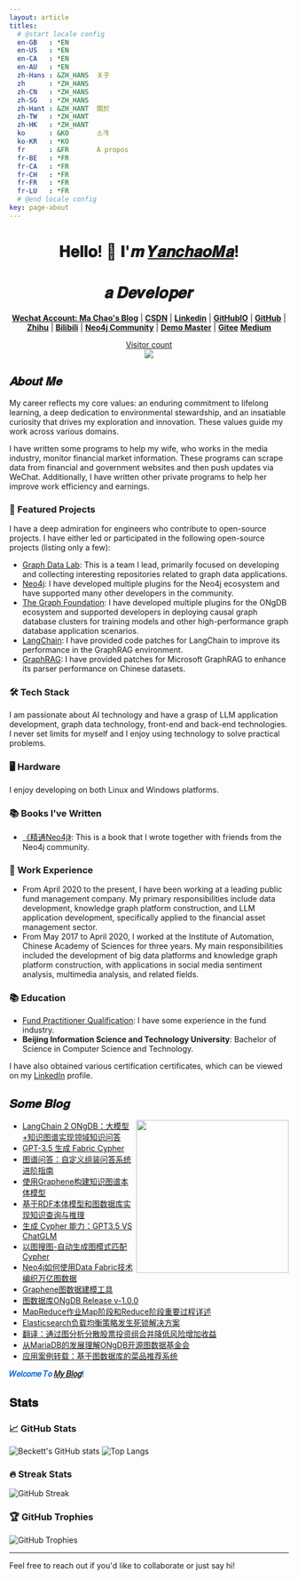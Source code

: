 ```yaml
---
layout: article
titles:
  # @start locale config
  en-GB   : *EN
  en-US   : *EN
  en-CA   : *EN
  en-AU   : *EN
  zh-Hans : &ZH_HANS  关于
  zh      : *ZH_HANS
  zh-CN   : *ZH_HANS
  zh-SG   : *ZH_HANS
  zh-Hant : &ZH_HANT  關於
  zh-TW   : *ZH_HANT
  zh-HK   : *ZH_HANT
  ko      : &KO       소개
  ko-KR   : *KO
  fr      : &FR       À propos
  fr-BE   : *FR
  fr-CA   : *FR
  fr-CH   : *FR
  fr-FR   : *FR
  fr-LU   : *FR
  # @end locale config
key: page-about
---
```



<h1 align="center"> 𝐇𝐞𝐥𝐥𝐨! 👋 𝐈'𝒎 <a href="https://github.com/crazyyanchao">𝒀𝒂𝒏𝒄𝒉𝒂𝒐𝑴𝒂</a>!</h1>
<h1 align="center">𝒂 𝑫𝒆𝒗𝒆𝒍𝒐𝒑𝒆𝒓</h1>

<p align="center">
  <strong><a href="https://raw.githubusercontent.com/crazyyanchao/blog/master/images/wechat.gif">Wechat Account: Ma Chao's Blog</a></strong> |
  <strong><a href="https://yc-ma.blog.csdn.net">CSDN</a></strong> |
  <strong><a href="https://www.linkedin.com/in/yanchao-ma-0624b3b7/">Linkedin</a></strong> |
  <strong><a href="https://crazyyanchao.github.io/blog">GitHubIO</a></strong>  |
  <strong><a href="https://github.com/crazyyanchao">GitHub</a></strong>  |
  <strong><a href="https://www.zhihu.com/people/YanchaoMa">Zhihu</a></strong>  |
  <strong><a href="https://space.bilibili.com/44763375">Bilibili</a></strong>  |
  <strong><a href="http://neo4j.com.cn/user/crazyyanchao">Neo4j Community</a></strong>  |
  <strong><a href="http://www.demodashi.com/demo/13181.html">Demo Master</a></strong>  |
  <strong><a href="https://gitee.com/yc-ma">Gitee</a></strong>
  <strong><a href="https://medium.com/@1141679423Chao">Medium</a></strong>
</p>

<a href="https://raw.githubusercontent.com/crazyyanchao/blog/master/images/wechat.gif"><p align="center"> Visitor count<br> <img src="https://profile-counter.glitch.me/crazyyanchao/count.svg" /></a>

## 𝑨𝒃𝒐𝒖𝒕 𝑴𝒆
My career reflects my core values: an enduring commitment to lifelong learning, a deep dedication to environmental stewardship, and an insatiable curiosity that drives my exploration and innovation. These values guide my work across various domains.

I have written some programs to help my wife, who works in the media industry, monitor financial market information. These programs can scrape data from financial and government websites and then push updates via WeChat. Additionally, I have written other private programs to help her improve work efficiency and earnings.

### 🌟 Featured Projects
I have a deep admiration for engineers who contribute to open-source projects. I have either led or participated in the following open-source projects (listing only a few):
- [Graph Data Lab](https://github.com/ongdb-contrib): This is a team I lead, primarily focused on developing and collecting interesting repositories related to graph data applications.
- [Neo4j](https://github.com/neo4j): I have developed multiple plugins for the Neo4j ecosystem and have supported many other developers in the community.
- [The Graph Foundation](https://github.com/graphfoundation): I have developed multiple plugins for the ONgDB ecosystem and supported developers in deploying causal graph database clusters for training models and other high-performance graph database application scenarios.
- [LangChain](https://github.com/langchain-ai): I have provided code patches for LangChain to improve its performance in the GraphRAG environment.
- [GraphRAG](https://github.com/microsoft/graphrag): I have provided patches for Microsoft GraphRAG to enhance its parser performance on Chinese datasets.

### 🛠 Tech Stack
I am passionate about AI technology and have a grasp of LLM application development, graph data technology, front-end and back-end technologies. I never set limits for myself and I enjoy using technology to solve practical problems.

### 🖥 Hardware
I enjoy developing on both Linux and Windows platforms.

### 📚 Books I’ve Written
- [《精通Neo4j》](https://baike.baidu.com/item/%E7%B2%BE%E9%80%9ANeo4j): This is a book that I wrote together with friends from the Neo4j community.

### 💼 Work Experience
- From April 2020 to the present, I have been working at a leading public fund management company. My primary responsibilities include data development, knowledge graph platform construction, and LLM application development, specifically applied to the financial asset management sector.
- From May 2017 to April 2020, I worked at the Institute of Automation, Chinese Academy of Sciences for three years. My main responsibilities included the development of big data platforms and knowledge graph platform construction, with applications in social media sentiment analysis, multimedia analysis, and related fields.

### 📚 Education
- [Fund Practitioner Qualification](https://gs.amac.org.cn/amac-infodisc/res/pof/person/personDetail.html?accountId=2311031355428237&userId=1700000000699002): I have some experience in the fund industry.
- **Beijing Information Science and Technology University**: Bachelor of Science in Computer Science and Technology.

I have also obtained various certification certificates, which can be viewed on my [LinkedIn](https://www.linkedin.com/in/yanchao-ma-0624b3b7) profile.

## 𝑺𝒐𝒎𝒆 𝑩𝒍𝒐𝒈
<a href="https://alili.tech"><img src="https://media.giphy.com/media/SWoSkN6DxTszqIKEqv/giphy.gif" align="right" height="275" /></a>
- [LangChain 2 ONgDB：大模型+知识图谱实现领域知识问答](https://blog.csdn.net/superman_xxx/article/details/130434269)
- [GPT-3.5 生成 Fabric Cypher](https://blog.csdn.net/superman_xxx/article/details/130393722)
- [图谱问答：自定义组装问答系统进阶指南](https://blog.csdn.net/superman_xxx/article/details/130022089)
- [使用Graphene构建知识图谱本体模型](https://blog.csdn.net/superman_xxx/article/details/129962189)
- [基于RDF本体模型和图数据库实现知识查询与推理](https://blog.csdn.net/superman_xxx/article/details/130230839)
- [生成 Cypher 能力：GPT3.5 VS ChatGLM](https://blog.csdn.net/superman_xxx/article/details/130435718)
- [以图搜图-自动生成图模式匹配Cypher](https://blog.csdn.net/superman_xxx/article/details/117047689)
- [Neo4j如何使用Data Fabric技术编织万亿图数据](https://blog.csdn.net/superman_xxx/article/details/124632638)
- [Graphene图数据建模工具](https://blog.csdn.net/superman_xxx/article/details/122971888)
- [图数据库ONgDB Release v-1.0.0](https://blog.csdn.net/superman_xxx/article/details/118424060)
- [MapReduce作业Map阶段和Reduce阶段重要过程详述](https://yc-ma.blog.csdn.net/article/details/51390804)
- [Elasticsearch负载均衡策略发生死锁解决方案](https://yc-ma.blog.csdn.net/article/details/91896841)
- [翻译：通过图分析分散股票投资组合并降低风险增加收益](https://blog.csdn.net/superman_xxx/article/details/125054770)
- [从MariaDB的发展理解ONgDB开源图数据基金会](https://blog.csdn.net/superman_xxx/article/details/123153365)
- [应用案例转载：基于图数据库的菜品推荐系统](https://blog.csdn.net/superman_xxx/article/details/121549324)

<font color=#0969DA>**𝑊𝑒𝑙𝑐𝑜𝑚𝑒 𝑇𝑜 [𝑀𝑦 𝐵𝑙𝑜𝑔](https://raw.githubusercontent.com/crazyyanchao/blog/master/images/wechat.gif)!**</font>

## 𝐒𝐭𝐚𝐭𝐬

### 📈 GitHub Stats
![Beckett's GitHub stats](https://github-readme-stats.vercel.app/api?username=crazyyanchao&show_icons=true&theme=algolia)
![Top Langs](https://github-readme-stats.vercel.app/api/top-langs/?username=crazyyanchao&layout=compact&theme=algolia)

### 🔥 Streak Stats
![GitHub Streak](https://github-readme-streak-stats.herokuapp.com/?user=crazyyanchao&theme=algolia)

### 🏆 GitHub Trophies
![GitHub Trophies](https://github-profile-trophy.vercel.app/?username=crazyyanchao&theme=algolia&column=7)

---
Feel free to reach out if you'd like to collaborate or just say hi!
